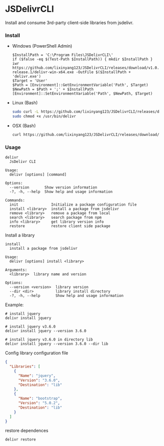 # JSDelivrCLI

Install and consume 3rd-party client-side libraries from jsdelivr.

### Install

- Windows (PowerShell Admin)
  ```pwsh
  $InstallPath = 'C:\Program Files\JSDelivrCLI\'
  if ($false -eq $(Test-Path $InstallPath)) { mkdir $InstallPath }
  iwr https://github.com/lixinyang123/JSDelivrCLI/releases/download/v1.0.0-release.1/delivr-win-x64.exe -OutFile $($InstallPath + 'delivr.exe')
  $Target = 'User'
  $Path = [Environment]::GetEnvironmentVariable('Path', $Target)
  $NewPath = $Path + ';' + $InstallPath
  [Environment]::SetEnvironmentVariable('Path', $NewPath, $Target)
  ```

- Linux (Bash)
  ```bash
  sudo curl -L https://github.com/lixinyang123/JSDelivrCLI/releases/download/v1.0.0-release.1/delivr-linux-x64 -o /usr/bin/delivr
  sudo chmod +x /usr/bin/delivr
  ```

- OSX (Bash)
  ```bash
  curl https://github.com/lixinyang123/JSDelivrCLI/releases/download/v1.0.0-release.1/delivr-osx-x64 -o /usr/bin/delivr
  ```

### Usage

```pwsh
delivr
  JsDelivr CLI

Usage:
  delivr [options] [command]

Options:
  --version       Show version information
  -?, -h, --help  Show help and usage information

Commands:
  init               Initialize a package configuration file
  install <library>  install a package from jsdelivr
  remove <library>   remove a package from local
  search <library>   search package from npm
  info <library>     get library version info
  restore            restore client side package
```

Install a library

```pwsh
install
  install a package from jsdelivr

Usage:
  delivr [options] install <library>

Arguments:
  <library>  library name and version

Options:
  --version <version>  library version
  --dir <dir>          library install directory
  -?, -h, --help       Show help and usage information
```

Example:

```pwsh
# install jquery
delivr install jquery

# install jquery v3.6.0
delivr install jquery --version 3.6.0

# install jquery v3.6.0 in directory lib
delivr install jquery --version 3.6.0 --dir lib
```

Config library configuration file

```json
{
  "Libraries": [
    {
      "Name": "jquery",
      "Version": "3.6.0",
      "Destination": "lib"
    },
    {
      "Name": "bootstrap",
      "Version": "5.0.2",
      "Destination": "lib"
    }
  ]
}
```

restore dependences

```pwsh
delivr restore
```
